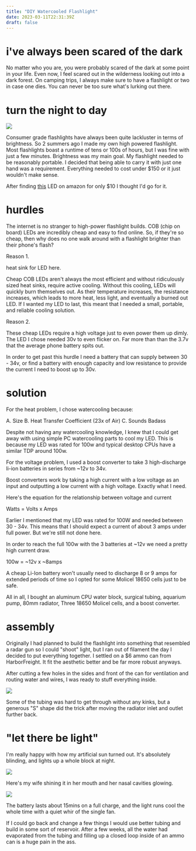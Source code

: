 ```yaml
---
title: "DIY Watercooled Flashlight"
date: 2023-03-11T22:31:39Z
draft: false
---
```


# i've always been scared of the dark

No matter who you are, you were probably scared of the dark at some point in your life. Even now, I feel scared out in the wilderness looking out into a dark forest. On camping trips, I always make sure to have a flashlight or two in case one dies. You can never be too sure what's lurking out there. 

# turn the night to day

![](/images/flashlight/workbench.jpg)

Consumer grade flashlights have always been quite lackluster in terms of brightness. So 2 summers ago I made my own high powered flashlight. 
Most flashlights boast a runtime of tens or 100s of hours, but I was fine with just a few minutes. Brightness was my main goal. 
My flashlight needed to be reasonably portable. I decided that being able to carry it with just one hand was a requirement. 
Everything needed to cost under $150 or it just wouldn't make sense. 

After finding [this](https://www.amazon.com/gp/product/B00CZ75TWA/ref=ppx_yo_dt_b_search_asin_title?ie=UTF8&psc=1) LED on amazon for only $10 I thought I'd go for it.

# hurdles

The internet is no stranger to high-power flashlight builds. COB (chip on board) LEDs are incredibly cheap and easy to find online. 
So, if they're so cheap, then why does no one walk around with a flashlight brighter than their phone's flash? 

Reason 1.

heat sink for LED here.

Cheap COB LEDs aren't always the most efficient and without ridiculously sized heat sinks, require active cooling. 
Without this cooling, LEDs will quickly burn themselves out. As their temperature increases, the resistance increases, which leads to more heat, less light, and eventually a burned out LED.
If I wanted my LED to last, this meant that I needed a small, portable, and reliable cooling solution. 

Reason 2. 

These cheap LEDs require a high voltage just to even power them up dimly. 
The LED I chose needed 30v to even flicker on. Far more than than the 3.7v that the average phone battery spits out. 

In order to get past this hurdle I need a battery that can supply between 30 - 34v, or find a battery with enough capacity and low resistance to provide the current I need to boost up to 30v.

# solution 

For the heat problem, I chose watercooling because:

A. Size
B. Heat Transfer Coefficient (23x of Air)
C. Sounds Badass 

Despite not having any watercooling knowledge, I knew that I could get away with using simple PC watercooling parts to cool my LED. 
This is because my LED was rated for 100w and typical desktop CPUs have a similar TDP around 100w.

For the voltage problem, I used a boost converter to take 3 high-discharge li-ion batteries in series from ~12v to 34v. 

Boost converters work by taking a high current with a low voltage as an input and outputting a low current with a high voltage. Exactly what I need. 

Here's the equation for the relationship between voltage and current

Watts = Volts x Amps

Earlier I mentioned that my LED was rated for 100W and needed between 30 - 34v. 
This means that I should expect a current of about 3 amps under full power. 
But we're still not done here.

In order to reach the full 100w with the 3 batteries at ~12v we need a pretty high current draw. 

100w = ~12v x ~8amps

A cheap Li-Ion battery won't usually need to discharge 8 or 9 amps for extended periods of time so I opted for some Molicel 18650 cells just to be safe. 

All in all, I bought an aluminum CPU water block, surgical tubing, aquarium pump, 80mm radiator, Three 18650 Molicel cells, and a boost converter.

# assembly 

Originally I had planned to build the flashlight into something that resembled a radar gun so I could "shoot" light, but I ran out of filament the day I decided to put everything together.
I settled on a $6 ammo can from HarborFreight. It fit the aesthetic better and be far more robust anyways. 

After cutting a few holes in the sides and front of the can for ventilation and routing water and wires, I was ready to stuff everything inside. 

![](/images/flashlight/guts.jpg)

Some of the tubing was hard to get through without any kinks, but a generous "S" shape did the trick after moving the radiator inlet and outlet further back. 

# "let there be light"

I'm really happy with how my artificial sun turned out. It's absolutely blinding, and lights up a whole block at night.

![](/images/flashlight/lightOn.jpg)

Here's my wife shining it in her mouth and her nasal cavities glowing. 

![](/images/flashlight/glowing.jpg)

The battery lasts about 15mins on a full charge, and the light runs cool the whole time with a quiet whir of the single fan. 

If I could go back and change a few things I would use better tubing and build in some sort of reservoir.
After a few weeks, all the water had evaporated from the tubing and filling up a closed loop inside 
of an ammo can is a huge pain in the ass. 







